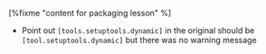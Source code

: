 [%fixme "content for packaging lesson" %]

-   Point out `[tools.setuptools.dynamic]` in the original should be `[tool.setuptools.dynamic]`
    but there was no warning message
